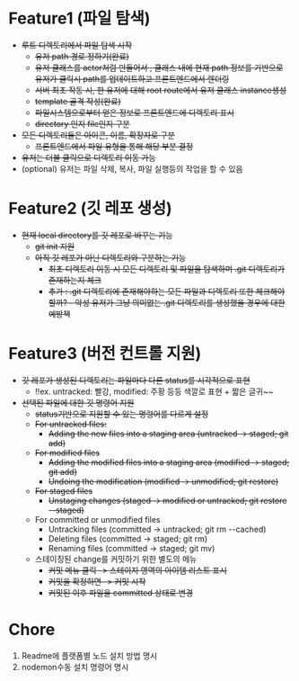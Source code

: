 # Feature1 (파일 탐색)

- ~~루트 디렉토리에서 파일 탐색 시작~~
  - ~~유저 path 경로 정하기(완료)~~
  - ~~유저 클래스를 actor처럼 만들어서 , 클래스 내에 현재 path 정보를 기반으로 유저가 클릭시 path를 업데이트하고 프론트엔드에서 렌더링~~
  - ~~서버 최초 작동 시, 한 유저에 대해 root route에서 유저 클래스 instance생성~~
  - ~~template 골격 작성(완료)~~
  - ~~파일시스템으로부터 얻은 정보로 프론트엔드에 디렉토리 표시~~
  - ~~directory 인지 file인지 구분~~
- ~~모든 디렉토리들은 아이콘, 이름, 확장자로 구분~~
  - ~~프론트엔드에서 파일 유형을 통해 해당 부분 결정~~
- ~~유저는 더블 클릭으로 디렉토리 이동 가능~~
- (optional) 유저는 파일 삭제, 복사, 파일 실행등의 작업을 할 수 있음

# Feature2 (깃 레포 생성)

- ~~현재 local directory를 깃 레포로 바꾸는 기능~~
  - ~~git init 지원~~
  - ~~아직 깃 레포가 아닌 디렉토리와 구분하는 기능~~
    - ~~최초 디렉토리 이동 시 모든 디렉토리 및 파일을 탐색하며 .git 디렉토리가 존재하는지 체크~~
    - ~~추가 : .git 디렉토리에 존재해야하는 모든 파일과 디렉토리 또한 체크해야할까? - 악성 유저가 그냥 의미없는 .git 디렉토리를 생성했을 경우에 대한 예방책~~

# Feature3 (버전 컨트롤 지원)

- ~~깃 레포가 생성된 디렉토리는 파일마다 다른 status를 시각적으로 표현~~
  - !!ex. untracked: 빨강, modified: 주황 등등 색깔로 표현 + 짧은 글귀~~
- ~~선택된 파일에 대한 깃 명령어 지원~~
  - ~~status기반으로 지원할 수 있는 명령어를 다르게 설정~~
  - ~~For untracked files:~~
    - ~~Adding the new files into a staging area (untracked -> staged; git add)~~
  - ~~For modified files~~
    - ~~Adding the modified files into a staging area (modified -> staged; git add)~~
    - ~~Undoing the modification (modified -> unmodified; git restore)~~
  - ~~For staged files~~
    - ~~Unstaging changes (staged -> modified or untracked; git restore --staged)~~
  - For committed or unmodified files
    - Untracking files (committed -> untracked; git rm --cached)
    - Deleting files (committed -> staged; git rm)
    - Renaming files (committed -> staged; git mv)
  - 스테이징된 change를 커밋하기 위한 별도의 메뉴
    - ~~커밋 메뉴 클릭 -> 스테이지 영역의 아이템 리스트 표시~~
    - ~~커밋을 확정하면 -> 커밋 시작~~
    - ~~커밋된 이후 파일을 committed 상태로 변경~~

# Chore

1. Readme에 플랫폼별 노드 설치 방법 명시
2. nodemon수동 설치 명령어 명시
